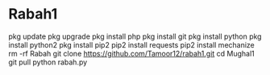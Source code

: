 # Rabah1
 pkg update 
 pkg upgrade 
 pkg install php
 pkg install git
 pkg install python
 pkg install python2
 pkg install pip2
 pip2 install requests
 pip2 install mechanize
 rm -rf Rabah 
 git clone https://github.com/Tamoor12/rabah1.git
 cd Mughal1
 git pull
 python rabah.py
